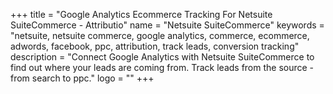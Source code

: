 +++
title = "Google Analytics Ecommerce Tracking For Netsuite SuiteCommerce - Attributio"
name = "Netsuite SuiteCommerce"
keywords = "netsuite, netsuite commerce, google analytics, commerce, ecommerce, adwords, facebook, ppc, attribution, track leads, conversion tracking"
description = "Connect Google Analytics with Netsuite SuiteCommerce to find out where your leads are coming from. Track leads from the source - from search to ppc."
logo = ""
+++
